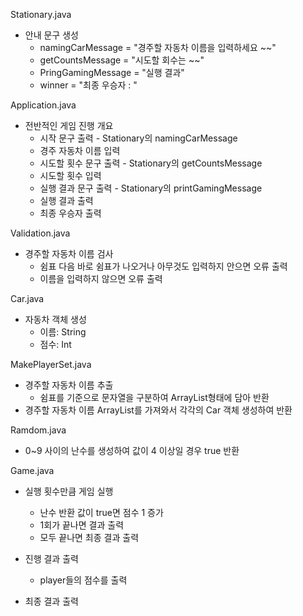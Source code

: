 Stationary.java
- 안내 문구 생성
    - namingCarMessage = "경주할 자동차 이름을 입력하세요 ~~"
    - getCountsMessage = "시도할 회수는 ~~"
    - PringGamingMessage = "실행 결과"
    - winner = "최종 우승자 : "

Application.java
- 전반적인 게임 진행 개요
    - 시작 문구 출력 - Stationary의 namingCarMessage
    - 경주 자동차 이름 입력
    - 시도할 횟수 문구 출력 - Stationary의 getCountsMessage
    - 시도할 횟수 입력
    - 실행 결과 문구 출력 - Stationary의 printGamingMessage
    - 실행 결과 출력
    - 최종 우승자 출력

Validation.java
- 경주할 자동차 이름 검사
    - 쉼표 다음 바로 쉼표가 나오거나 아무것도 입력하지 안으면 오류 출력
    - 이름을 입력하지 않으면 오류 출력

Car.java
- 자동차 객체 생성
    - 이름: String
    - 점수: Int


MakePlayerSet.java
- 경주할 자동차 이름 추출
    - 쉼표를 기준으로 문자열을 구분하여 ArrayList형태에 담아 반환
- 경주할 자동차 이름 ArrayList를 가져와서 각각의 Car 객체 생성하여 반환

Ramdom.java
- 0~9 사이의 난수를 생성하여 값이 4 이상일 경우 true 반환

Game.java
- 실행 횟수만큼 게임 실행
    - 난수 반환 값이 true면 점수 1 증가
    - 1회가 끝나면 결과 출력
    - 모두 끝나면 최종 결과 출력

- 진행 결과 출력
    - player들의 점수를 출력

- 최종 결과 출력